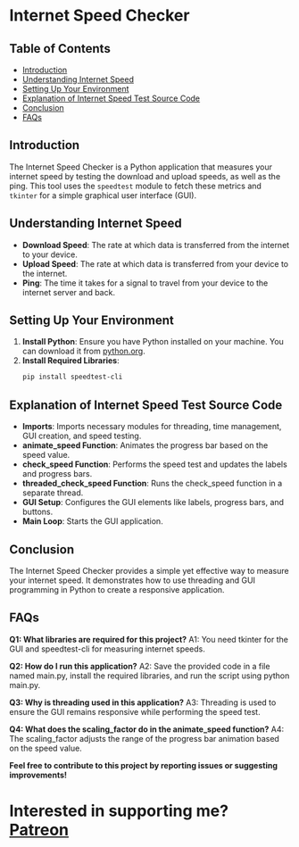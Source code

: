 # Internet Speed Checker

## Table of Contents
- [Introduction](#introduction)
- [Understanding Internet Speed](#understanding-internet-speed)
- [Setting Up Your Environment](#setting-up-your-environment)
- [Explanation of Internet Speed Test Source Code](#explanation-of-internet-speed-test-source-code)
- [Conclusion](#conclusion)
- [FAQs](#faqs)

## Introduction
The Internet Speed Checker is a Python application that measures your internet speed by testing the download and upload speeds, as well as the ping. This tool uses the `speedtest` module to fetch these metrics and `tkinter` for a simple graphical user interface (GUI).

## Understanding Internet Speed
- **Download Speed**: The rate at which data is transferred from the internet to your device.
- **Upload Speed**: The rate at which data is transferred from your device to the internet.
- **Ping**: The time it takes for a signal to travel from your device to the internet server and back.

## Setting Up Your Environment
1. **Install Python**: Ensure you have Python installed on your machine. You can download it from [python.org](https://www.python.org/).
2. **Install Required Libraries**:
   ```bash
   pip install speedtest-cli 
## Explanation of Internet Speed Test Source Code
- **Imports**: Imports necessary modules for threading, time management, GUI creation, and speed testing.
- **animate_speed Function**: Animates the progress bar based on the speed value.
- **check_speed Function**: Performs the speed test and updates the labels and progress bars.
- **threaded_check_speed Function**: Runs the check_speed function in a separate thread.
- **GUI Setup**: Configures the GUI elements like labels, progress bars, and buttons.
- **Main Loop**: Starts the GUI application.

## Conclusion
The Internet Speed Checker provides a simple yet effective way to measure your internet speed. It demonstrates how to use threading and GUI programming in Python to create a responsive application.

## FAQs
**Q1: What libraries are required for this project?**
A1: You need tkinter for the GUI and speedtest-cli for measuring internet speeds.

**Q2: How do I run this application?**
A2: Save the provided code in a file named main.py, install the required libraries, and run the script using python main.py.

**Q3: Why is threading used in this application?**
A3: Threading is used to ensure the GUI remains responsive while performing the speed test.

**Q4: What does the scaling_factor do in the animate_speed function?**
A4: The scaling_factor adjusts the range of the progress bar animation based on the speed value.

**Feel free to contribute to this project by reporting issues or suggesting improvements!**

# Interested in supporting me? [Patreon](patreon.com/msaeed)
